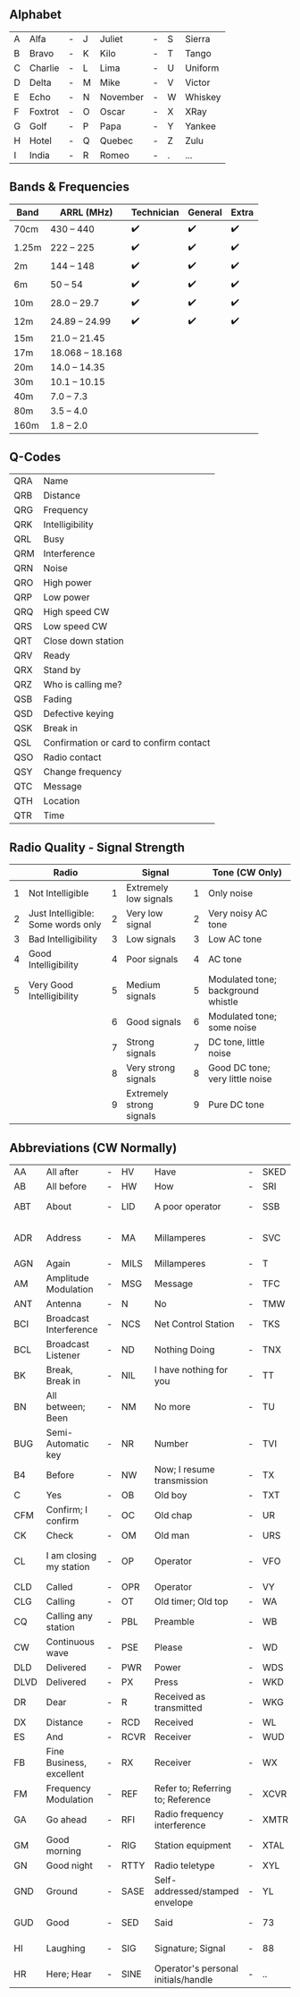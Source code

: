 ## Alphabet
|   |         |   |   |           |   |   |         |
| - | ------- | - | - | --------- | - | - | ------- |
| A | Alfa    | - | J | Juliet    | - | S | Sierra  |
| B |	Bravo   | - |	K |	Kilo      | - | T | Tango   |
| C |	Charlie | - |	L |	Lima      | - | U | Uniform |
| D |	Delta   | - |	M |	Mike      | - | V | Victor  |
| E |	Echo    | - |	N |	November  | - | W | Whiskey |
| F |	Foxtrot | - |	O |	Oscar     | - | X | XRay    |
| G |	Golf    | - |	P |	Papa      | - | Y | Yankee  |
| H |	Hotel   | - |	Q |	Quebec    | - | Z | Zulu    |
| I |	India   | - |	R |	Romeo     | - | . | ...     |

## Bands & Frequencies
| Band  | ARRL (MHz)      | Technician | General | Extra |
| ----- | --------------- | ---------- | ------- | ----- |
| 70cm  | 430 – 440		    | :heavy_check_mark: | :heavy_check_mark: | :heavy_check_mark: | 
| 1.25m | 222 – 225		    | :heavy_check_mark: | :heavy_check_mark: | :heavy_check_mark: | 
| 2m    | 144 – 148		    | :heavy_check_mark: | :heavy_check_mark: | :heavy_check_mark: | 
| 6m    | 50 – 54		      | :heavy_check_mark: | :heavy_check_mark: | :heavy_check_mark: | 
| 10m   | 28.0 – 29.7		  | :heavy_check_mark: | :heavy_check_mark: | :heavy_check_mark: | 
| 12m	  | 24.89 – 24.99		| :heavy_check_mark: | :heavy_check_mark: | :heavy_check_mark: | 
| 15m	  | 21.0 – 21.45		| | | |
| 17m	  | 18.068 – 18.168	| | | |
| 20m	  | 14.0 – 14.35		| | | |
| 30m	  | 10.1 – 10.15		| | | |
| 40m	  | 7.0 – 7.3		    | | | |
| 80m	  | 3.5 – 4.0		    | | | |
| 160m  | 1.8 – 2.0		    | | | |


## Q-Codes
| | |
| --- | ----- |
| QRA |	Name |
| QRB |	Distance |
| QRG |	Frequency |
| QRK |	Intelligibility |
| QRL |	Busy |
| QRM |	Interference |
| QRN |	Noise |
| QRO |	High power |
| QRP |	Low power |
| QRQ |	High speed CW |
| QRS |	Low speed CW |
| QRT |	Close down station |
| QRV |	Ready |
| QRX |	Stand by |
| QRZ |	Who is calling me? |
| QSB |	Fading |
| QSD |	Defective keying |
| QSK |	Break in |
| QSL |	Confirmation or card to confirm contact |
| QSO |	Radio contact |
| QSY |	Change frequency |
| QTC |	Message |
| QTH |	Location |
| QTR |	Time |

## Radio Quality - Signal Strength
|   | Radio                               |   | Signal                    |   | Tone (CW Only)                      |
| - | ----------------------------------- | - | ------------------------- | - | ----------------------------------- |
| 1	| Not Intelligible                    | 1	| Extremely low signals     | 1 | Only noise                          |
| 2	| Just Intelligible: Some words only  | 2	| Very low signal           | 2 | Very noisy AC tone                  |
| 3	| Bad Intelligibility                 | 3	| Low signals               | 3 | Low AC tone                         |
| 4	| Good Intelligibility                | 4	| Poor signals              | 4 | AC tone                             |
| 5	| Very Good Intelligibility           | 5	| Medium signals            | 5 |	Modulated tone; background whistle  |
| 	|                                     | 6	| Good signals              | 6	| Modulated tone; some noise          |
| 	|                                     | 7	| Strong signals            | 7 | DC tone, little noise               |
| 	|                                     | 8	| Very strong signals	      | 8 | Good DC tone; very little noise     |
| 	|                                     | 9	| Extremely strong signals  |	9	| Pure DC tone                        |


## Abbreviations (CW Normally)
|  |  |  |  |  |  |  |  |
| ----- | ----------------------- | - | ----- | --------------------------- | - | ----- | --------- |
| AA    | All after               | - | HV    | Have                        | - | SKED  | Schedule |
| AB    | All before              | - | HW    | How                         | - | SRI   | Sorry |
| ABT   | About                   | - | LID   | A poor operator             | - | SSB   | Single Side Band |
| ADR   | Address                 | - | MA    | Millamperes                 | - | SVC   | Prefix to service message |
| AGN   | Again                   | - | MILS  | Millamperes                 | - | T     | Zero |
| AM    | Amplitude Modulation    | - | MSG   | Message                     | - | TFC   | Traffic |
| ANT   | Antenna                 | - | N     | No                          | - | TMW   | Tomorrow |
| BCI   | Broadcast Interference  | - | NCS   | Net Control Station         | - | TKS   | Thanks |
| BCL   | Broadcast Listener      | - | ND    | Nothing Doing               | - | TNX   | Thanks |
| BK    | Break, Break in         | - | NIL   | I have nothing for you      | - | TT    | That |
| BN    | All between; Been       | - | NM    | No more                     | - | TU    | Thank you |
| BUG   | Semi-Automatic key      | - | NR    | Number                      | - | TVI   | Television interference |
| B4    | Before                  | - | NW    | Now; I resume transmission  | - | TX    | Transmitter |
| C     | Yes                     | - | OB    | Old boy                     | - | TXT   | Text |
| CFM   | Confirm; I confirm      | - | OC    | Old chap                    | - | UR    | Your; You're |
| CK    | Check                   | - | OM    | Old man                     | - | URS   | Yours |
| CL    | I am closing my station | - | OP    | Operator                    | - | VFO   | Variable Freq. Oscillator |
| CLD   | Called                  | - | OPR   | Operator                    | - | VY    | Very |
| CLG   | Calling                 | - | OT    | Old timer; Old top          | - | WA    | Word after |
| CQ    | Calling any station     | - | PBL   | Preamble                    | - | WB    | Word before |
| CW    | Continuous wave         | - | PSE   | Please                      | - | WD    | Word |
| DLD   | Delivered               | - | PWR   | Power                       | - | WDS   | Words |
| DLVD  |	Delivered               | - | PX    | Press                       | - | WKD   | Worked |
| DR    |	Dear                    | - | R     | Received as transmitted     | - | WKG   | Working |
| DX    |	Distance                | - | RCD   | Received                    | - | WL    | Well; Will |
| ES    |	And                     | - | RCVR 	| Receiver                    | - | WUD   | Would |
| FB    |	Fine Business, excellent| - | RX    | Receiver                    | - | WX    | Weather |
| FM    |	Frequency Modulation    | - | REF   | Refer to; Referring to; Reference | - | XCVR | Transceiver |
| GA    |	Go ahead                | - | RFI   | Radio frequency interference| - | XMTR  | Transmitter |
| GM    |	Good morning            | - | RIG   | Station equipment           | - | XTAL  | Crystal |
| GN    | Good night              | - | RTTY  | Radio teletype              | - | XYL   | Wife |
| GND   | Ground                  | - | SASE  | Self-addressed/stamped envelope | - | YL | Young lady |
| GUD   | Good                    | - | SED   | Said                        | - | 73    | Best Regards |
| HI    | Laughing                | - | SIG   | Signature; Signal           | - | 88    | Love and kisses |
| HR    | Here; Hear              | - | SINE  | Operator's personal initials/handle | - | .. |
